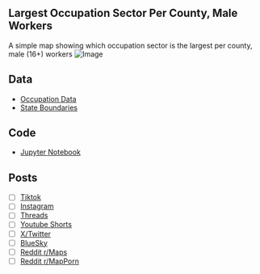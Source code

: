 ## Largest Occupation Sector Per County, Male Workers
A simple map showing which occupation sector is the largest per county, male (16+) workers
![Image](https://drive.google.com/uc?export=view&id=)

## Data
* [Occupation Data](https://data.census.gov/table/ACSST5Y2023.S2401)
* [State Boundaries](https://www.census.gov/geographies/mapping-files/time-series/geo/carto-boundary-file.html)

## Code
* [Jupyter Notebook](FormatData.ipynb)

## Posts
- [ ] [Tiktok]()
- [ ] [Instagram]()
- [ ] [Threads]()
- [ ] [Youtube Shorts]()
- [ ] [X/Twitter]()
- [ ] [BlueSky]()
- [ ] [Reddit r/Maps]()
- [ ] [Reddit r/MapPorn]()
